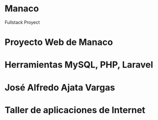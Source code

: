 # Manaco
Fullstack Proyect
# Proyecto Web de Manaco
# Herramientas MySQL, PHP, Laravel
# José Alfredo Ajata Vargas
# Taller de aplicaciones de Internet 